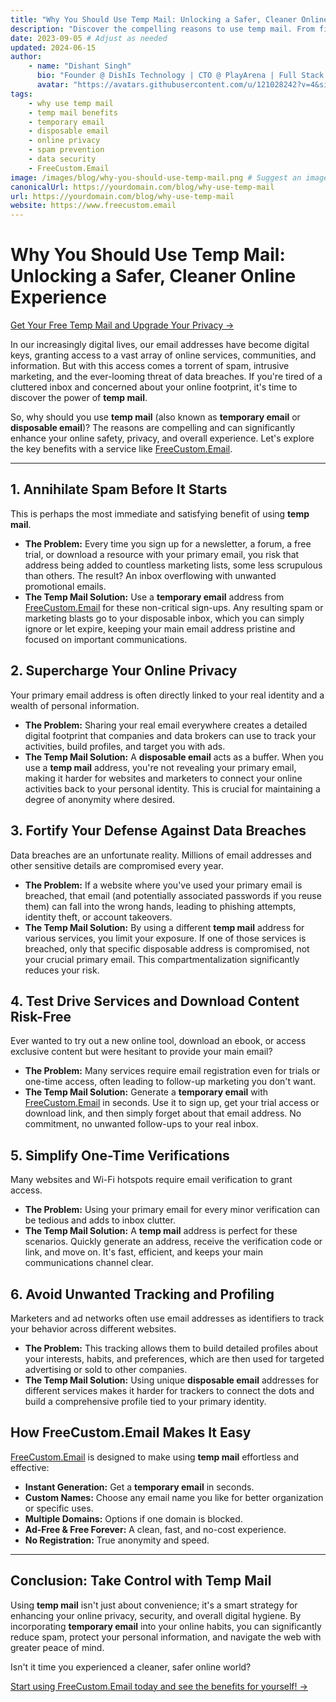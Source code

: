 ```yaml
---
title: "Why You Should Use Temp Mail: Unlocking a Safer, Cleaner Online Experience"
description: "Discover the compelling reasons to use temp mail. From fighting spam and protecting your privacy to securing your data and testing services, learn how temporary email can transform your online interactions with FreeCustom.Email."
date: 2023-09-05 # Adjust as needed
updated: 2024-06-15
author:
    - name: "Dishant Singh"
      bio: "Founder @ DishIs Technology | CTO @ PlayArena | Full Stack & Python Developer | ML/ DL Developer | Problem Solver | Math & Science Teacher"
      avatar: "https://avatars.githubusercontent.com/u/121028242?v=4&size=64"
tags:
    - why use temp mail
    - temp mail benefits
    - temporary email
    - disposable email
    - online privacy
    - spam prevention
    - data security
    - FreeCustom.Email
image: /images/blog/why-you-should-use-temp-mail.png # Suggest an image: a shield, a clean inbox, a happy user
canonicalUrl: https://yourdomain.com/blog/why-use-temp-mail
url: https://yourdomain.com/blog/why-use-temp-mail
website: https://www.freecustom.email
---
```


# Why You Should Use Temp Mail: Unlocking a Safer, Cleaner Online Experience

[Get Your Free Temp Mail and Upgrade Your Privacy →](https://www.freecustom.email)

In our increasingly digital lives, our email addresses have become digital keys, granting access to a vast array of online services, communities, and information. But with this access comes a torrent of spam, intrusive marketing, and the ever-looming threat of data breaches. If you're tired of a cluttered inbox and concerned about your online footprint, it's time to discover the power of **temp mail**.

So, why should you use **temp mail** (also known as **temporary email** or **disposable email**)? The reasons are compelling and can significantly enhance your online safety, privacy, and overall experience. Let's explore the key benefits with a service like [FreeCustom.Email](https://www.freecustom.email).

---

## 1. Annihilate Spam Before It Starts

This is perhaps the most immediate and satisfying benefit of using **temp mail**.

*   **The Problem:** Every time you sign up for a newsletter, a forum, a free trial, or download a resource with your primary email, you risk that address being added to countless marketing lists, some less scrupulous than others. The result? An inbox overflowing with unwanted promotional emails.
*   **The Temp Mail Solution:** Use a **temporary email** address from [FreeCustom.Email](https://www.freecustom.email) for these non-critical sign-ups. Any resulting spam or marketing blasts go to your disposable inbox, which you can simply ignore or let expire, keeping your main email address pristine and focused on important communications.

## 2. Supercharge Your Online Privacy

Your primary email address is often directly linked to your real identity and a wealth of personal information.

*   **The Problem:** Sharing your real email everywhere creates a detailed digital footprint that companies and data brokers can use to track your activities, build profiles, and target you with ads.
*   **The Temp Mail Solution:** A **disposable email** acts as a buffer. When you use a **temp mail** address, you're not revealing your primary email, making it harder for websites and marketers to connect your online activities back to your personal identity. This is crucial for maintaining a degree of anonymity where desired.

## 3. Fortify Your Defense Against Data Breaches

Data breaches are an unfortunate reality. Millions of email addresses and other sensitive details are compromised every year.

*   **The Problem:** If a website where you've used your primary email is breached, that email (and potentially associated passwords if you reuse them) can fall into the wrong hands, leading to phishing attempts, identity theft, or account takeovers.
*   **The Temp Mail Solution:** By using a different **temp mail** address for various services, you limit your exposure. If one of those services is breached, only that specific disposable address is compromised, not your crucial primary email. This compartmentalization significantly reduces your risk.

## 4. Test Drive Services and Download Content Risk-Free

Ever wanted to try out a new online tool, download an ebook, or access exclusive content but were hesitant to provide your main email?

*   **The Problem:** Many services require email registration even for trials or one-time access, often leading to follow-up marketing you don't want.
*   **The Temp Mail Solution:** Generate a **temporary email** with [FreeCustom.Email](https://www.freecustom.email) in seconds. Use it to sign up, get your trial access or download link, and then simply forget about that email address. No commitment, no unwanted follow-ups to your real inbox.

## 5. Simplify One-Time Verifications

Many websites and Wi-Fi hotspots require email verification to grant access.

*   **The Problem:** Using your primary email for every minor verification can be tedious and adds to inbox clutter.
*   **The Temp Mail Solution:** A **temp mail** address is perfect for these scenarios. Quickly generate an address, receive the verification code or link, and move on. It's fast, efficient, and keeps your main communications channel clear.

## 6. Avoid Unwanted Tracking and Profiling

Marketers and ad networks often use email addresses as identifiers to track your behavior across different websites.

*   **The Problem:** This tracking allows them to build detailed profiles about your interests, habits, and preferences, which are then used for targeted advertising or sold to other companies.
*   **The Temp Mail Solution:** Using unique **disposable email** addresses for different services makes it harder for trackers to connect the dots and build a comprehensive profile tied to your primary identity.

## How FreeCustom.Email Makes It Easy

[FreeCustom.Email](https://www.freecustom.email) is designed to make using **temp mail** effortless and effective:
*   **Instant Generation:** Get a **temporary email** in seconds.
*   **Custom Names:** Choose any email name you like for better organization or specific uses.
*   **Multiple Domains:** Options if one domain is blocked.
*   **Ad-Free & Free Forever:** A clean, fast, and no-cost experience.
*   **No Registration:** True anonymity and speed.

---

## Conclusion: Take Control with Temp Mail

Using **temp mail** isn't just about convenience; it's a smart strategy for enhancing your online privacy, security, and overall digital hygiene. By incorporating **temporary email** into your online habits, you can significantly reduce spam, protect your personal information, and navigate the web with greater peace of mind.

Isn't it time you experienced a cleaner, safer online world?

[Start using FreeCustom.Email today and see the benefits for yourself! →](https://www.freecustom.email)
